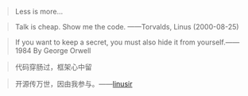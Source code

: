 > Less is more...

> Talk is cheap. Show me the code. ——Torvalds, Linus (2000-08-25)

> If you want to keep a secret, you must also hide it from yourself.——1984 By George Orwell

> 代码穿肠过，框架心中留

> 开源传万世，因由我参与。——[linusir](http://www.linuxsir.org/)


